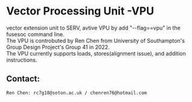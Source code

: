 # Vector Processing Unit -VPU

vector extension unit to SERV, avtive VPU by add "--flag==vpu" in the fusesoc command line.  
The VPU is controbuted by Ren Chen from University of Southampton's Group Design Project's Group 41 in 2022.  
The VPU currently supports loads, stores(alignment issue), and addition instructions.  

## Contact:
    Ren Chen: rc7g18@soton.ac.uk / chenren76@hotmail.com  
